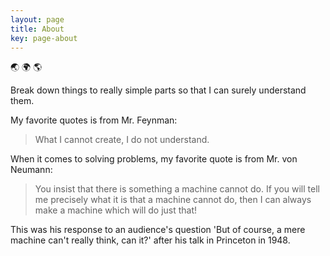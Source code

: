 ```yaml
---
layout: page
title: About
key: page-about
---
```

:earth_asia: :earth_africa: :earth_americas:

Break down things to really simple parts so that I can surely understand them.

My favorite quotes is from Mr. Feynman:
> What I cannot create, I do not understand. 

When it comes to solving problems, my favorite quote is from Mr. von Neumann:
> You insist that there is something a machine cannot do. If you will tell me precisely what it is that a machine cannot do, then I can always make a machine which will do just that!

This was his response to an audience's question 'But of course, a mere machine can't really think, can it?' after his talk in Princeton in 1948. 

